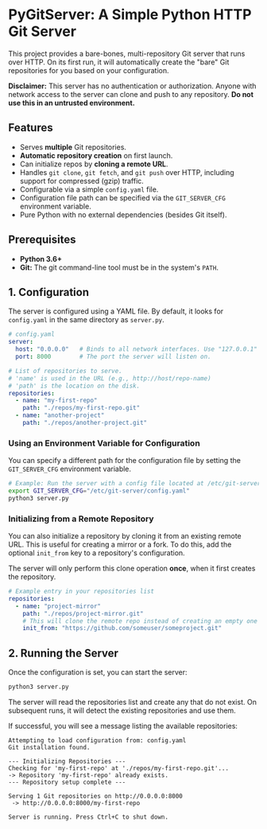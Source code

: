 # PyGitServer: A Simple Python HTTP Git Server

This project provides a bare-bones, multi-repository Git server that runs over HTTP. 
On its first run, it will automatically create the "bare" Git repositories for you based on your configuration.

**Disclaimer:** This server has no authentication or authorization. Anyone with network access to the server can clone and push to any repository. **Do not use this in an untrusted environment.**

## Features

- Serves **multiple** Git repositories.
- **Automatic repository creation** on first launch.
- Can initialize repos by **cloning a remote URL**.
- Handles `git clone`, `git fetch`, and `git push` over HTTP, including support for compressed (gzip) traffic.
- Configurable via a simple `config.yaml` file.
- Configuration file path can be specified via the `GIT_SERVER_CFG` environment variable.
- Pure Python with no external dependencies (besides Git itself).

## Prerequisites

- **Python 3.6+**
- **Git:** The git command-line tool must be in the system's `PATH`.

## 1. Configuration

The server is configured using a YAML file. By default, it looks for `config.yaml` in the same directory as `server.py`.

```yaml
# config.yaml
server:
  host: "0.0.0.0"   # Binds to all network interfaces. Use "127.0.0.1" for local access only.
  port: 8000        # The port the server will listen on.

# List of repositories to serve.
# 'name' is used in the URL (e.g., http://host/repo-name)
# 'path' is the location on the disk.
repositories:
  - name: "my-first-repo"
    path: "./repos/my-first-repo.git"
  - name: "another-project"
    path: "./repos/another-project.git"
```

### Using an Environment Variable for Configuration

You can specify a different path for the configuration file by setting the `GIT_SERVER_CFG` environment variable.

```bash
# Example: Run the server with a config file located at /etc/git-server/config.yaml
export GIT_SERVER_CFG="/etc/git-server/config.yaml"
python3 server.py
```

### Initializing from a Remote Repository

You can also initialize a repository by cloning it from an existing remote URL. This is useful for creating a mirror or a fork. To do this, add the optional `init_from` key to a repository's configuration.

The server will only perform this clone operation **once**, when it first creates the repository.

```yaml
# Example entry in your repositories list
repositories:
  - name: "project-mirror"
    path: "./repos/project-mirror.git"
    # This will clone the remote repo instead of creating an empty one
    init_from: "https://github.com/someuser/someproject.git"
```

## 2. Running the Server

Once the configuration is set, you can start the server:

```bash
python3 server.py
```

The server will read the repositories list and create any that do not exist. On subsequent runs, it will detect the existing repositories and use them.

If successful, you will see a message listing the available repositories:

```
Attempting to load configuration from: config.yaml
Git installation found.

--- Initializing Repositories ---
Checking for 'my-first-repo' at './repos/my-first-repo.git'...
-> Repository 'my-first-repo' already exists.
--- Repository setup complete ---

Serving 1 Git repositories on http://0.0.0.0:8000
 -> http://0.0.0.0:8000/my-first-repo

Server is running. Press Ctrl+C to shut down.
```


